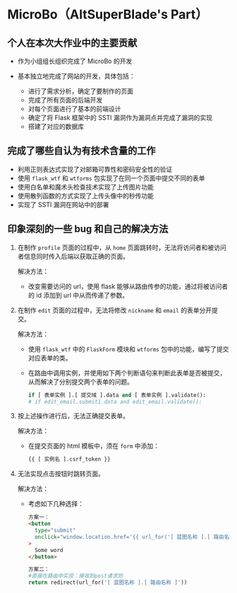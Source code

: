 # MicroBo（AltSuperBlade's Part）

## 个人在本次大作业中的主要贡献

- 作为小组组长组织完成了 MicroBo 的开发
- 基本独立地完成了网站的开发，具体包括：

  - 进行了需求分析，确定了要制作的页面
  - 完成了所有页面的后端开发
  - 对每个页面进行了基本的前端设计
  - 确定了将 Flask 框架中的 SSTI 漏洞作为漏洞点并完成了漏洞的实现
  - 搭建了对应的数据库

## 完成了哪些自认为有技术含量的工作

- 利用正则表达式实现了对邮箱可靠性和密码安全性的验证
- 使用 `flask_wtf` 和 `wtforms` 包实现了在同一个页面中提交不同的表单
- 使用白名单和魔术头检查技术实现了上传图片功能
- 使用散列函数的方式实现了上传头像中的秒传功能
- 实现了 SSTI 漏洞在网站中的部署

## 印象深刻的一些 bug 和自己的解决方法

1. 在制作 `profile` 页面的过程中，从 `home` 页面跳转时，无法将访问者和被访问者信息同时传入后端以获取正确的页面。

   解决方法：

   - 改变需要访问的 url，使用 flask 能够从路由传参的功能，通过将被访问者的 id 添加到 url 中从而传递了参数。

2. 在制作 `edit` 页面的过程中，无法将修改 `nickname` 和 `email` 的表单分开提交。

   解决方法：

   - 使用 `flask_wtf` 中的 `FlaskForm` 模块和 `wtforms` 包中的功能，编写了提交对应表单的类。
   - 在路由中调用实例，并使用如下两个判断语句来判断此表单是否被提交，从而解决了分别提交两个表单的问题。

     ```python
     if [ 表单实例 ].[ 提交域 ].data and [ 表单实例 ].validate():
     # if edit_email.submit1.data and edit_email.validate():
     ```

3. 按上述操作进行后，无法正确提交表单。

   解决方法：

   - 在提交页面的 html 模板中，须在 `form` 中添加：

     ```html
     {{ [ 实例名 ].csrf_token }}
     ```

4. 无法实现点击按钮时跳转页面。

   解决方法：

   - 考虑如下几种选择：

     ```html
     方案一：
     <button
       type="submit"
       onclick="window.location.href='{{ url_for('[ 蓝图名称 ].[ 路由名称 ]') }}'"
     >
       Some word
     </button>
     ```

     ```python
     方案二：
     #直接在路由中实现：接收到post请求则
     return redirect(url_for('[ 蓝图名称 ].[ 路由名称 ]'))
     ```
